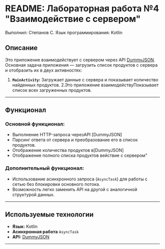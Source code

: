 # README: Лабораторная работа №4 "Взаимодействие с сервером"
Выполнил: Степанов С. Язык программирования: Kotlin
## Описание
Это приложение взаимодействует с сервером через API [DummyJSON](https://dummyjson.com/products). 
Основная задача приложения — загрузить список продуктов с сервера и отобразить их в двух активностях:

1. **`MainActivity`:** Загружает данные с сервера и показывает количество найденных продуктов.
2.Это приложение взаимодействуПоказывает список всех загруженных продуктов.

---

## Функционал
### Основной функционал:
- Выполнение HTTP-запроса черезAPI [DummyJSON]
- Парсинг ответа от сервера и преобразование его в список продуктов.
- Отображение количества продуктов в[DummyJSON]
- Отображение полного списка продуктов вействие с сервером"

### Дополнительный функционал:
- Использование асинхронного запроса (`AsyncTask`) для работы с сетью без блокировки основного потока.
- Возможность легко заменить API на другой с аналогичной структурой данных.

---

## Используемые технологии
- **Язык:** Kotlin
- **Асинхронная работа** `AsyncTask`
- **API:** [DummyJSON](https://dummyjsom.com/products)
---
